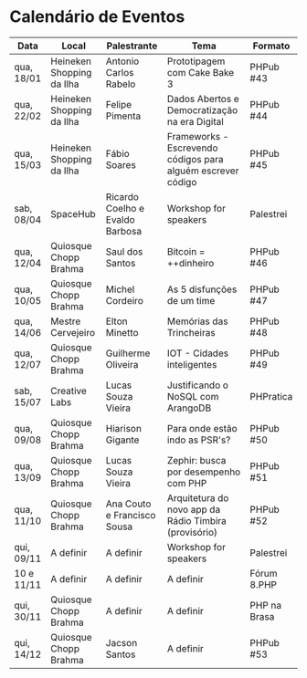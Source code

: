 Calendário de Eventos
=====================

| Data       | Local                     | Palestrante                     | Tema                         | Formato    |
|------------|---------------------------|---------------------------------|------------------------------|------------|
| qua, 18/01 | Heineken Shopping da Ilha | Antonio Carlos Rabelo           | Prototipagem com Cake Bake 3 | PHPub #43 |
| qua, 22/02 | Heineken Shopping da Ilha | Felipe Pimenta                  | Dados Abertos e Democratização na era Digital | PHPub #44 |
| qua, 15/03 | Heineken Shopping da Ilha | Fábio Soares                    | Frameworks - Escrevendo códigos para alguém escrever código | PHPub #45 |
| sab, 08/04 | SpaceHub                  | Ricardo Coelho e Evaldo Barbosa | Workshop for speakers        | Palestrei |
| qua, 12/04 | Quiosque Chopp Brahma     | Saul dos Santos                 | Bitcoin = ++dinheiro         | PHPub #46 |
| qua, 10/05 | Quiosque Chopp Brahma     | Michel Cordeiro                 | As 5 disfunções de um time   | PHPub #47 |
| qua, 14/06 | Mestre Cervejeiro         | Elton Minetto                   | Memórias das Trincheiras     | PHPub #48 |
| qua, 12/07 | Quiosque Chopp Brahma     | Guilherme Oliveira              | IOT - Cidades inteligentes   | PHPub #49 |
| sab, 15/07 | Creative Labs             | Lucas Souza Vieira              | Justificando o NoSQL com ArangoDB | PHPratica |
| qua, 09/08 | Quiosque Chopp Brahma     | Hiarison Gigante                | Para onde estão indo as PSR's? | PHPub #50 |
| qua, 13/09 | Quiosque Chopp Brahma     | Lucas Souza Vieira              | Zephir: busca por desempenho com PHP | PHPub #51 |
| qua, 11/10 | Quiosque Chopp Brahma     | Ana Couto e Francisco Sousa     | Arquitetura do novo app da Rádio Timbira (provisório) | PHPub #52 |
| qui, 09/11 | A definir                 | A definir                       | Workshop for speakers        | Palestrei |
| 10 e 11/11 | A definir                 | A definir                       | A definir                    | Fórum 8.PHP |
| qui, 30/11 | Quiosque Chopp Brahma     | A definir                       | A definir                    | PHP na Brasa |
| qui, 14/12 | Quiosque Chopp Brahma     | Jacson Santos                   | A definir                    | PHPub #53  |
